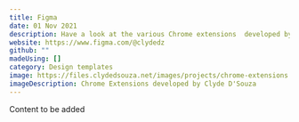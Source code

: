 ```yaml
---
title: Figma
date: 01 Nov 2021
description: Have a look at the various Chrome extensions  developed by Clyde.
website: https://www.figma.com/@clydedz
github: ""
madeUsing: []
category: Design templates
image: https://files.clydedsouza.net/images/projects/chrome-extensions.png
imageDescription: Chrome Extensions developed by Clyde D'Souza
---
```


Content to be added
